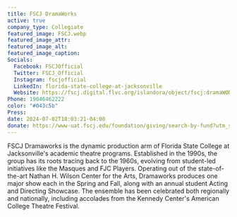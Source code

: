 ```yaml
---
title: FSCJ DramaWorks
active: true
company_type: Collegiate
featured_image: FSCJ.webp
featured_image_attr:
featured_image_alt:
featured_image_caption:
Socials:
  Facebook: FSCJOfficial
  Twitter: FSCJ_Official
  Instagram: fscjofficial
  LinkedIn: florida-state-college-at-jacksonville
  Website: https://fscj.digital.flvc.org/islandora/object/fscj:dramaWORKS
Phone: 19046462222
color: "#043c5b"
Press:
date: 2024-07-02T18:03:21-04:00
donate: https://www-uat.fscj.edu/foundation/giving/search-by-fund?utm_source=web&utm_medium=jaxplays&utm_campaign=donate_btn
---
```

FSCJ Dramaworks is the dynamic production arm of Florida State College at Jacksonville's academic theatre programs. Established in the 1990s, the group has its roots tracing back to the 1960s, evolving from student-led initiatives like the Masques and FJC Players. Operating out of the state-of-the-art Nathan H. Wilson Center for the Arts, Dramaworks produces one major show each in the Spring and Fall, along with an annual student Acting and Directing Showcase. The ensemble has been celebrated both regionally and nationally, including accolades from the Kennedy Center's American College Theatre Festival.